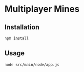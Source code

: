 Multiplayer Mines
=================

Installation
------------

    npm install

Usage
-----

    node src/main/node/app.js


